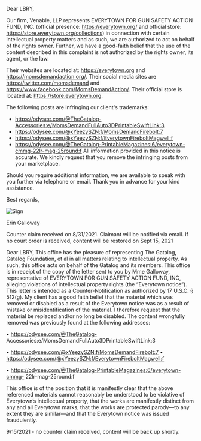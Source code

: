 Dear LBRY,

Our firm, Venable, LLP represents EVERYTOWN FOR GUN SAFETY ACTION FUND, INC. (official presence: https://everytown.org/ and official store: https://store.everytown.org/collections) in connection with certain intellectual property matters and as such, we are authorized to act on behalf of the rights owner. Further, we have a good-faith belief that the use of the content described in this complaint is not authorized by the rights owner, its agent, or the law.

Their websites are located at: https://everytown.org and https://momsdemandaction.org/. Their social media sites are https://twitter.com/momsdemand and https://www.facebook.com/MomsDemandAction/. Their official store is located at: https://store.everytown.org.

The following posts are infringing our client's trademarks:

- https://odysee.com/@TheGatalog-Accessories:e/MomsDemandFullAuto3DPrintableSwiftLink:3
- https://odysee.com/@xYeezySZN:f/MomsDemandFirebolt:7
- https://odysee.com/@xYeezySZN:f/EverytownFireboltMagwell:f
- https://odysee.com/@TheGatalog-PrintableMagazines:6/everytown-cmmg-22lr-mag-25round:f
All information provided in this notice is accurate. We kindly request that you remove the infringing posts from your marketplace.

Should you require additional information, we are available to speak with you further via telephone or email. Thank you in advance for your kind assistance.

Best regards,

![Sign](https://d33v4339jhl8k0.cloudfront.net/inline/67942/142e4e5553c9f3422968d1d88a5492c9d9908145/4f3da2ae30f0eb4cfde651a11d26b678b8d78f40/image004.jpg)

Erin Galloway

Counter claim received on 8/31/2021. Claimant will be notified via email. If no court order is received, content will be restored on Sept 15, 2021

Dear LBRY,
This office has the pleasure of representing The Gatalog, Gatalog Foundation,
et al in all matters relating to intellectual property. As such, this office acts on behalf
of the Gatalog and its members.
This office is in receipt of the copy of the letter sent to you by Mme Galloway,
representative of EVERYTOWN FOR GUN SAFETY ACTION FUND, INC, alleging
violations of intellectual property rights (the “Everytown notice”).
This letter is intended as a Counter-Notification as authorized by 17
U.S.C. § 512(g). My client has a good faith belief that the material which was
removed or disabled as a result of the Everytown notice was as a result of mistake or
misidentification of the material. I therefore request that the material be replaced
and/or no long be disabled.
The content wrongfully removed was previously found at the following
addresses:

• https://odysee.com/@TheGatalog-
Accessories:e/MomsDemandFullAuto3DPrintableSwiftLink:3

• https://odysee.com/@xYeezySZN:f/MomsDemandFirebolt:7
• https://odysee.com/@xYeezySZN:f/EverytownFireboltMagwell:f

• https://odysee.com/@TheGatalog-PrintableMagazines:6/everytown-cmmg-
22lr-mag-25round:f

This office is of the position that it is manifestly clear that the above referenced
materials cannot reasonably be understood to be violative of Everytown’s intellectual
property, that the works are manifestly distinct from any and all Everytown marks,
that the works are protected parody—to any extent they are similar—and that the
Everytown notice was issued fraudulently.

9/15/2021 - no counter claim received, content will be back up shortly. 

